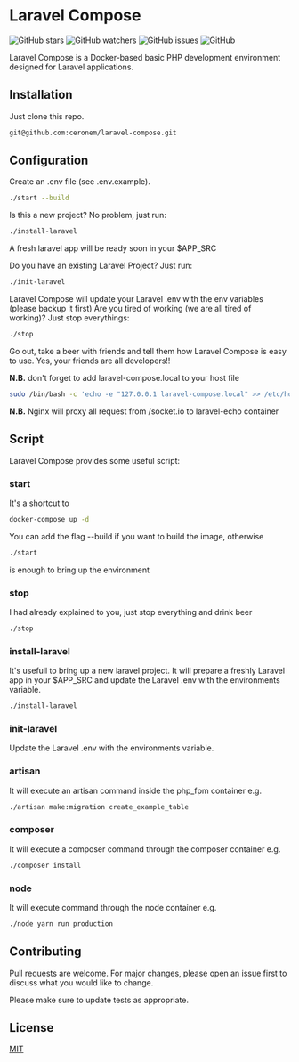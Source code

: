 # Laravel Compose
![GitHub stars](https://img.shields.io/github/stars/ceronem/laravel-compose?style=social)
![GitHub watchers](https://img.shields.io/github/watchers/ceronem/laravel-compose?style=social)
![GitHub issues](https://img.shields.io/github/issues/ceronem/laravel-compose)
![GitHub](https://img.shields.io/github/license/ceronem/laravel-compose)


Laravel Compose is a Docker-based basic PHP development environment designed for Laravel applications.

## Installation

Just clone this repo.

```bash
git@github.com:ceronem/laravel-compose.git
```

## Configuration

Create an .env file (see .env.example).
```bash
./start --build
```
Is this a new project? No problem, just run:
```bash
./install-laravel
```
A fresh laravel app will be ready soon in your $APP_SRC

Do you have an existing Laravel Project? Just run:
```bash
./init-laravel
```
Laravel Compose will update your Laravel .env with the env variables (please backup it first)
Are you tired of working (we are all tired of working)? Just stop everythings:
```bash
./stop
```
Go out, take a beer with friends and tell them how Laravel Compose is easy to use. Yes, your friends are all developers!!

<b>N.B.</b> don't forget to add laravel-compose.local to your host file
```bash
sudo /bin/bash -c 'echo -e "127.0.0.1 laravel-compose.local" >> /etc/hosts'
```
<b>N.B.</b> Nginx will proxy all request from /socket.io to laravel-echo container
## Script
Laravel Compose provides some useful script:
### start
It's a shortcut to 
```bash
docker-compose up -d
```
You can add the flag --build if you want to build the image, otherwise
```bash
./start
```
is enough to bring up the environment
### stop
I had already explained to you, just stop everything and drink beer
```bash
./stop
```
### install-laravel
It's usefull to bring up a new laravel project. It will prepare a freshly Laravel app in your $APP_SRC and update the Laravel .env with the environments variable.
```bash
./install-laravel
```
### init-laravel
Update the Laravel .env with the environments variable.
### artisan
It will execute an artisan command inside the php_fpm container e.g.
```bash
./artisan make:migration create_example_table
``` 

### composer
It will execute a composer command through the composer container e.g.
```bash
./composer install
``` 
### node
It will execute command through the node container e.g.
```bash
./node yarn run production
``` 
## Contributing
Pull requests are welcome. For major changes, please open an issue first to discuss what you would like to change.

Please make sure to update tests as appropriate.

## License
[MIT](https://choosealicense.com/licenses/mit/)
